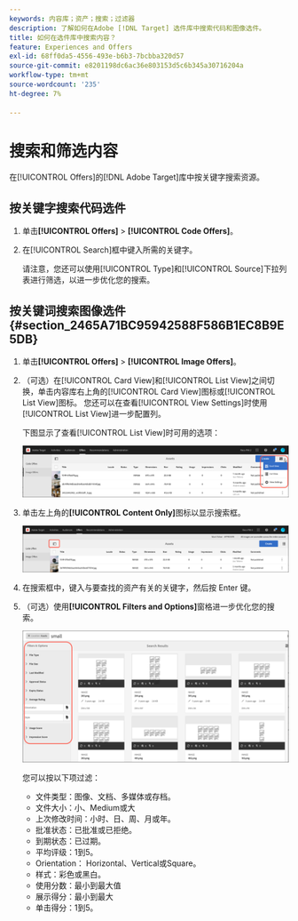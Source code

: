 ```yaml
---
keywords: 内容库；资产；搜索；过滤器
description: 了解如何在Adobe [!DNL Target] 选件库中搜索代码和图像选件。
title: 如何在选件库中搜索内容？
feature: Experiences and Offers
exl-id: 68ff0da5-4556-493e-b6b3-7bcbba320d57
source-git-commit: e8201198dc6ac36e803153d5c6b345a30716204a
workflow-type: tm+mt
source-wordcount: '235'
ht-degree: 7%

---
```


# 搜索和筛选内容

在[!UICONTROL Offers]的[!DNL Adobe Target]库中按关键字搜索资源。

## 按关键字搜索代码选件

1. 单击&#x200B;**[!UICONTROL Offers]** > **[!UICONTROL Code Offers]**。
1. 在[!UICONTROL Search]框中键入所需的关键字。

   请注意，您还可以使用[!UICONTROL Type]和[!UICONTROL Source]下拉列表进行筛选，以进一步优化您的搜索。

## 按关键词搜索图像选件 {#section_2465A71BC95942588F586B1EC8B9E5DB}

1. 单击&#x200B;**[!UICONTROL Offers]** > **[!UICONTROL Image Offers]**。

1. （可选）在[!UICONTROL Card View]和[!UICONTROL List View]之间切换，单击内容库右上角的[!UICONTROL Card View]图标或[!UICONTROL List View]图标。 您还可以在查看[!UICONTROL View Settings]时使用[!UICONTROL List View]进一步配置列。

   下图显示了查看[!UICONTROL List View]时可用的选项：

   ![列表视图选项](/help/main/c-experiences/c-manage-content/assets/view-settings-options.png)

1. 单击左上角的&#x200B;**[!UICONTROL Content Only]**&#x200B;图标以显示搜索框。

   ![仅内容选项](/help/main/c-experiences/c-manage-content/assets/content-only.png)

1. 在搜索框中，键入与要查找的资产有关的关键字，然后按 Enter 键。

1. （可选）使用&#x200B;**[!UICONTROL Filters and Options]**&#x200B;窗格进一步优化您的搜索。

   ![筛选器和选项窗格](/help/main/c-experiences/c-manage-content/assets/filter-and-options.png)

   您可以按以下项过滤：

   * 文件类型：图像、文档、多媒体或存档。
   * 文件大小：小、Medium或大
   * 上次修改时间：小时、日、周、月或年。
   * 批准状态：已批准或已拒绝。
   * 到期状态：已过期。
   * 平均评级：1到5。
   * Orientation： Horizontal、Vertical或Square。
   * 样式：彩色或黑白。
   * 使用分数：最小到最大值
   * 展示得分：最小到最大
   * 单击得分：1到5。

